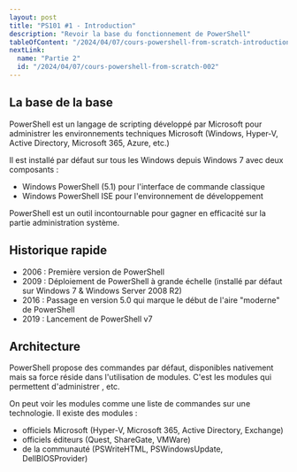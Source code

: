 ```yaml
---
layout: post
title: "PS101 #1 - Introduction"
description: "Revoir la base du fonctionnement de PowerShell"
tableOfContent: "/2024/04/07/cours-powershell-from-scratch-introduction#table-des-matières"
nextLink:
  name: "Partie 2"
  id: "/2024/04/07/cours-powershell-from-scratch-002"
---
```


## La base de la base

PowerShell est un langage de scripting développé par Microsoft pour administrer les environnements techniques Microsoft (Windows, Hyper-V, Active Directory, Microsoft 365, Azure, etc.)

Il est installé par défaut sur tous les Windows depuis Windows 7 avec deux composants :

- Windows PowerShell (5.1) pour l'interface de commande classique
- Windows PowerShell ISE pour l'environnement de développement

PowerShell est un outil incontournable pour gagner en efficacité sur la partie administration système.

## Historique rapide

- 2006 : Première version de PowerShell
- 2009 : Déploiement de PowerShell à grande échelle (installé par défaut sur Windows 7 & Windows Server 2008 R2)
- 2016 : Passage en version 5.0 qui marque le début de l'aire "moderne" de PowerShell
- 2019 : Lancement de PowerShell v7

## Architecture

PowerShell propose des commandes par défaut, disponibles nativement mais sa force réside dans l'utilisation de modules. C'est les modules qui permettent d'administrer , etc.

On peut voir les modules comme une liste de commandes sur une technologie. Il existe des modules :

- officiels Microsoft (Hyper-V, Microsoft 365, Active Directory, Exchange)
- officiels éditeurs (Quest, ShareGate, VMWare)
- de la communauté (PSWriteHTML, PSWindowsUpdate, DellBIOSProvider)

